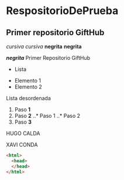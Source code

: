 # RespositorioDePrueba
## Primer repositorio GiftHub
*cursiva*  _cursiva_
**negrita**  __negrita__

**_negrita_**
Primer Repositorio GiftHub

* Lista

+ Elemento 1
+ Elemento 2

Lista desordenada 
1. Paso **1**
2. Paso **2**
..* Paso 1
..* Paso 2
3. Paso **3**

HUGO CALDA

XAVI CONDA

```html
<html>
  <head>
  </head>
</html>
```
